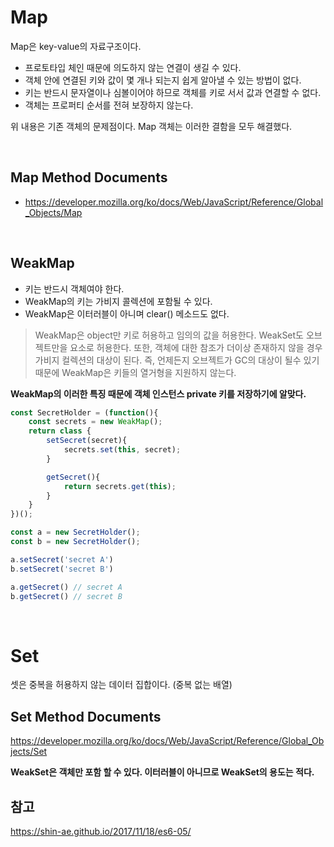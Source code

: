 # Map

Map은 key-value의 자료구조이다.

- 프로토타입 체인 때문에 의도하지 않는 연결이 생길 수 있다.
- 객체 안에 연결된 키와 값이 몇 개나 되는지 쉽게 알아낼 수 있는 방법이 없다.
- 키는 반드시 문자열이나 심볼이어야 하므로 객체를 키로 서서 값과 연결할 수 없다.
- 객체는 프로퍼티 순서를 전혀 보장하지 않는다.

위 내용은 기존 객체의 문제점이다. Map 객체는 이러한 결함을 모두 해결했다.

<br>

## Map Method Documents  
- https://developer.mozilla.org/ko/docs/Web/JavaScript/Reference/Global_Objects/Map

<br>

## WeakMap

- 키는 반드시 객체여야 한다.
- WeakMap의 키는 가비지 콜렉션에 포함될 수 있다.
- WeakMap은 이터러블이 아니며 clear() 메소드도 없다.

> WeakMap은 object만 키로 허용하고 임의의 값을 허용한다. WeakSet도 오브젝트만을 요소로 허용한다. 또한, 객체에 대한 참조가 더이상 존재하지 않을 경우 가비지 컬렉션의 대상이 된다. 즉, 언제든지 오브젝트가 GC의 대상이 될수 있기 때문에 WeakMap은 키들의 열거형을 지원하지 않는다.

**WeakMap의 이러한 특징 때문에 객체 인스턴스 private 키를 저장하기에 알맞다.**

```javascript
const SecretHolder = (function(){
    const secrets = new WeakMap();
    return class {
        setSecret(secret){
            secrets.set(this, secret);
        }

        getSecret(){
            return secrets.get(this);
        }
    }
})();

const a = new SecretHolder();
const b = new SecretHolder();

a.setSecret('secret A')
b.setSecret('secret B')

a.getSecret() // secret A
b.getSecret() // secret B
```

<br>

# Set

셋은 중복을 허용하지 않는 데이터 집합이다. (중복 없는 배열)

## Set Method Documents  

https://developer.mozilla.org/ko/docs/Web/JavaScript/Reference/Global_Objects/Set

**WeakSet은 객체만 포함 할 수 있다. 이터러블이 아니므로 WeakSet의 용도는 적다.**

## 참고

https://shin-ae.github.io/2017/11/18/es6-05/